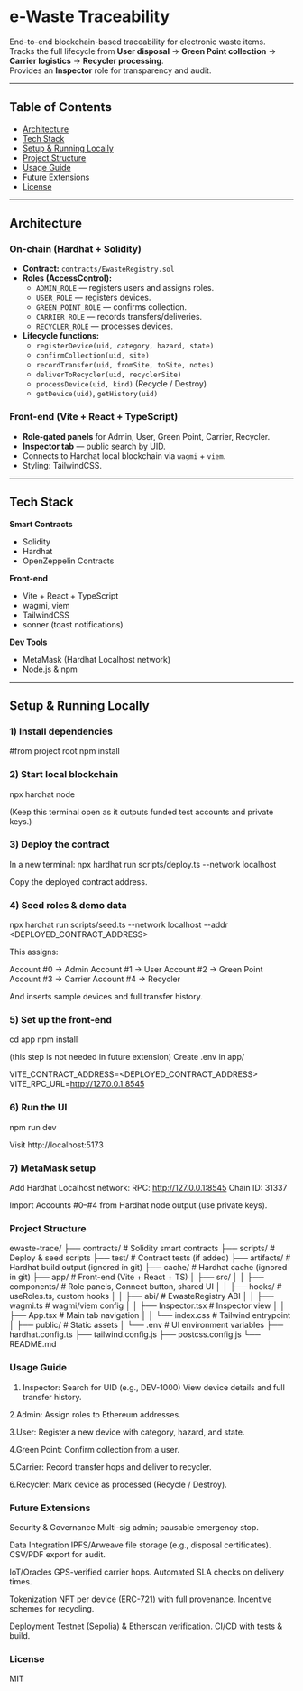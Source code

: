 # e-Waste Traceability

End-to-end blockchain-based traceability for electronic waste items.  
Tracks the full lifecycle from **User disposal** → **Green Point collection** → **Carrier logistics** → **Recycler processing**.  
Provides an **Inspector** role for transparency and audit.

---

## Table of Contents
- [Architecture](#architecture)
- [Tech Stack](#tech-stack)
- [Setup & Running Locally](#setup--running-locally)
- [Project Structure](#project-structure)
- [Usage Guide](#usage-guide)
- [Future Extensions](#future-extensions)
- [License](#license)

---

## Architecture

### On-chain (Hardhat + Solidity)
- **Contract:** `contracts/EwasteRegistry.sol`
- **Roles (AccessControl):**
  - `ADMIN_ROLE` — registers users and assigns roles.
  - `USER_ROLE` — registers devices.
  - `GREEN_POINT_ROLE` — confirms collection.
  - `CARRIER_ROLE` — records transfers/deliveries.
  - `RECYCLER_ROLE` — processes devices.
- **Lifecycle functions:**
  - `registerDevice(uid, category, hazard, state)`
  - `confirmCollection(uid, site)`
  - `recordTransfer(uid, fromSite, toSite, notes)`
  - `deliverToRecycler(uid, recyclerSite)`
  - `processDevice(uid, kind)` (Recycle / Destroy)
  - `getDevice(uid)`, `getHistory(uid)`

### Front-end (Vite + React + TypeScript)
- **Role-gated panels** for Admin, User, Green Point, Carrier, Recycler.
- **Inspector tab** — public search by UID.
- Connects to Hardhat local blockchain via `wagmi` + `viem`.
- Styling: TailwindCSS.

---

## Tech Stack

**Smart Contracts**
- Solidity
- Hardhat
- OpenZeppelin Contracts

**Front-end**
- Vite + React + TypeScript
- wagmi, viem
- TailwindCSS
- sonner (toast notifications)

**Dev Tools**
- MetaMask (Hardhat Localhost network)
- Node.js & npm

---

## Setup & Running Locally

### 1) Install dependencies
#from project root
npm install

### 2) Start local blockchain
npx hardhat node

(Keep this terminal open as it outputs funded test accounts and private keys.)

### 3) Deploy the contract
In a new terminal:
npx hardhat run scripts/deploy.ts --network localhost

Copy the deployed contract address.

### 4) Seed roles & demo data 
npx hardhat run scripts/seed.ts --network localhost --addr <DEPLOYED_CONTRACT_ADDRESS>

This assigns:

Account #0 → Admin
Account #1 → User
Account #2 → Green Point
Account #3 → Carrier
Account #4 → Recycler

And inserts sample devices and full transfer history.

### 5) Set up the front-end
cd app
npm install

(this step is not needed in future extension)
Create .env in app/

VITE_CONTRACT_ADDRESS=<DEPLOYED_CONTRACT_ADDRESS>
VITE_RPC_URL=http://127.0.0.1:8545

### 6) Run the UI
npm run dev

Visit http://localhost:5173

### 7) MetaMask setup
Add Hardhat Localhost network:
  RPC: http://127.0.0.1:8545
  Chain ID: 31337

Import Accounts #0–#4 from Hardhat node output (use private keys).

### Project Structure

ewaste-trace/
├── contracts/             # Solidity smart contracts
├── scripts/               # Deploy & seed scripts
├── test/                  # Contract tests (if added)
├── artifacts/             # Hardhat build output (ignored in git)
├── cache/                 # Hardhat cache (ignored in git)
├── app/                   # Front-end (Vite + React + TS)
│   ├── src/
│   │   ├── components/    # Role panels, Connect button, shared UI
│   │   ├── hooks/         # useRoles.ts, custom hooks
│   │   ├── abi/           # EwasteRegistry ABI
│   │   ├── wagmi.ts       # wagmi/viem config
│   │   ├── Inspector.tsx  # Inspector view
│   │   ├── App.tsx        # Main tab navigation
│   │   └── index.css      # Tailwind entrypoint
│   ├── public/            # Static assets
│   └── .env               # UI environment variables
├── hardhat.config.ts
├── tailwind.config.js
├── postcss.config.js
└── README.md

### Usage Guide

1. Inspector:
  Search for UID (e.g., DEV-1000)
  View device details and full transfer history.

2.Admin:
  Assign roles to Ethereum addresses.

3.User:
  Register a new device with category, hazard, and state.

4.Green Point:
  Confirm collection from a user.

5.Carrier:
  Record transfer hops and deliver to recycler.

6.Recycler:
  Mark device as processed (Recycle / Destroy).

### Future Extensions

Security & Governance
  Multi-sig admin; pausable emergency stop.

Data Integration
  IPFS/Arweave file storage (e.g., disposal certificates).
  CSV/PDF export for audit.

IoT/Oracles
  GPS-verified carrier hops.
  Automated SLA checks on delivery times.

Tokenization
  NFT per device (ERC-721) with full provenance.
  Incentive schemes for recycling.

Deployment
  Testnet (Sepolia) & Etherscan verification.
  CI/CD with tests & build.

### License
MIT
